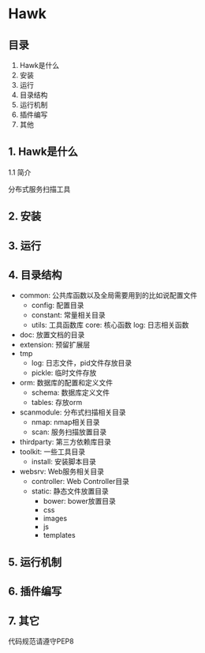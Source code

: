 # Hawk

## 目录

1. Hawk是什么
2. 安装
3. 运行
4. 目录结构
5. 运行机制
6. 插件编写
7. 其他

## 1. Hawk是什么

1.1 简介

分布式服务扫描工具

## 2. 安装

## 3. 运行

## 4. 目录结构

- common: 公共库函数以及全局需要用到的比如说配置文件
    - config: 配置目录
    - constant: 常量相关目录
    - utils: 工具函数库
    core: 核心函数
    log: 日志相关函数
- doc: 放置文档的目录
- extension: 预留扩展层
- tmp
  - log: 日志文件，pid文件存放目录
  - pickle: 临时文件存放
- orm: 数据库的配置和定义文件
    - schema: 数据库定义文件
    - tables: 存放orm
- scanmodule: 分布式扫描相关目录
    - nmap: nmap相关目录
    - scan: 服务扫描放置目录
- thirdparty: 第三方依赖库目录
- toolkit: 一些工具目录
    - install: 安装脚本目录
- websrv: Web服务相关目录
    - controller: Web Controller目录
    - static: 静态文件放置目录
        - bower: bower放置目录
        - css
        - images
        - js
        - templates

## 5. 运行机制


## 6. 插件编写


## 7. 其它

代码规范请遵守PEP8